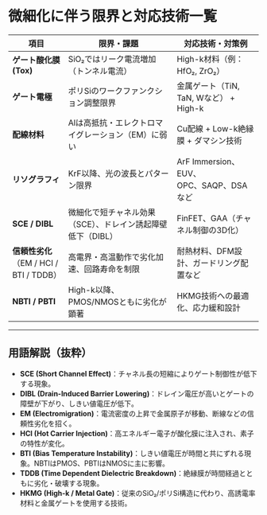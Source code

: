 # 微細化に伴う限界と対応技術一覧

| 項目 | 限界・課題 | 対応技術・対策例 |
|------|------------|------------------|
| **ゲート酸化膜 (Tox)** | SiO₂ではリーク電流増加（トンネル電流） | High-k材料（例：HfO₂, ZrO₂） |
| **ゲート電極** | ポリSiのワークファンクション調整限界 | 金属ゲート（TiN, TaN, Wなど） + High-k |
| **配線材料** | Alは高抵抗・エレクトロマイグレーション（EM）に弱い | Cu配線 + Low-k絶縁膜 + ダマシン技術 |
| **リソグラフィ** | KrF以降、光の波長とパターン限界 | ArF Immersion、EUV、<br>OPC、SAQP、DSAなど |
| **SCE / DIBL** | 微細化で短チャネル効果（SCE）、ドレイン誘起障壁低下（DIBL） | FinFET、GAA（チャネル制御の3D化） |
| **信頼性劣化**<br>（EM / HCI / BTI / TDDB） | 高電界・高温動作で劣化加速、回路寿命を制限 | 耐熱材料、DFM設計、ガードリング配置など |
| **NBTI / PBTI** | High-k以降、PMOS/NMOSともに劣化が顕著 | HKMG技術への最適化、応力緩和設計 |

---

## 用語解説（抜粋）

- **SCE (Short Channel Effect)**：チャネル長の短縮によりゲート制御性が低下する現象。
- **DIBL (Drain-Induced Barrier Lowering)**：ドレイン電圧が高いとゲートの障壁が下がり、しきい値電圧が低下。
- **EM (Electromigration)**：電流密度の上昇で金属原子が移動、断線などの信頼性劣化を招く。
- **HCI (Hot Carrier Injection)**：高エネルギー電子が酸化膜に注入され、素子の特性が変化。
- **BTI (Bias Temperature Instability)**：しきい値電圧が時間と共にずれる現象。NBTIはPMOS、PBTIはNMOSに主に影響。
- **TDDB (Time Dependent Dielectric Breakdown)**：絶縁膜が時間経過とともに劣化・破壊する現象。
- **HKMG (High-k / Metal Gate)**：従来のSiO₂/ポリSi構造に代わり、高誘電率材料と金属ゲートを使用する技術。
